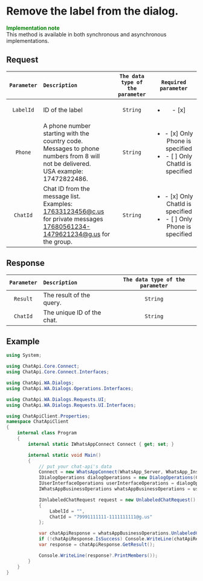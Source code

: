 # Remove the label from the dialog.
**<span style="color:green">Implementation note</span>** <br/>
This method is available in both synchronous and asynchronous implementations.

## Request
| `Parameter` | `Description`                        | `The data type of the parameter` | `Required parameter` |
|:-----------:|:-------------------------------------|:--------------------------------:|:--------------------:|
|  `LabelId` | ID of the label | `String` | <ul><li>- [x] </li></ul> |
|  `Phone`   | A phone number starting with the country code. <br/> Messages to phone numbers from 8 will not be delivered. <br/> USA example: 17472822486. | `String` | <ul><li>- [x] Only Phone is specified</li><li>- [ ] Only ChatId is specified</li></ul> |
|  `ChatId`  | Chat ID from the message list. <br/> Examples: <br/> 17633123456@c.us for private messages<br/> 17680561234-1479621234@g.us for the group. | `String`   | <ul><li>- [x] Only ChatId is specified</li><li>- [ ] Only Phone is specified</li></ul> |

## Response
| `Parameter`   | `Description`              | `The data type of the parameter` | 
|:-------------:|:---------------------------|:--------------------------------:|
| `Result`      | The result of the query.   | `String`                         |
| `ChatId`      | The unique ID of the chat. | `String`                         |

## Example
```csharp
using System;

using ChatApi.Core.Connect;
using ChatApi.Core.Connect.Interfaces;

using ChatApi.WA.Dialogs;
using ChatApi.WA.Dialogs.Operations.Interfaces;

using ChatApi.WA.Dialogs.Requests.UI;
using ChatApi.WA.Dialogs.Requests.UI.Interfaces;

using ChatApiClient.Properties;
namespace ChatApiClient
{
    internal class Program
    {
        internal static IWhatsAppConnect Connect { get; set; }

        internal static void Main()
        {
            // put your chat-api's data
            Connect = new WhatsAppConnect(WhatsApp_Server, WhatsApp_Instance, WhatsApp_Token); 
            IDialogOperations dialogOperations = new DialogOperations(Connect);
            IUserInterfaceOperations userInterfaceOperations = dialogOperations.UserInterfaceOperations.Value;
            IWhatsAppBusinessOperations whatsAppBusinessOperations = userInterfaceOperations.WhatsAppBusinessOperations.Value;

            IUnlabeledChatRequest request = new UnlabeledChatRequest()
            {
                LabelId = "",
                ChatId = "79991111111-1111111111@g.us"
            };

            var chatApiResponse = whatsAppBusinessOperations.UnlabeledChat(request);
            if (!chatApiResponse.IsSuccess) Console.WriteLine(chatApiResponse.Exception);
            var response = chatApiResponse.GetResult();

            Console.WriteLine(response?.PrintMembers());
        }
    }
}
```